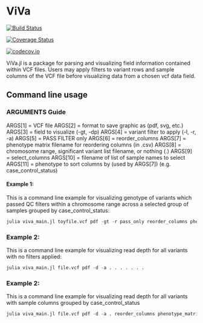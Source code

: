 # ViVa

[![Build Status](https://travis-ci.org/compbiocore/ViVa.jl.svg?branch=master)](https://travis-ci.org/compbiocore/ViVa.jl)

[![Coverage Status](https://coveralls.io/repos/compbiocore/ViVa.jl/badge.svg?branch=master&service=github)](https://coveralls.io/github/compbiocore/ViVa.jl?branch=master)

[![codecov.io](http://codecov.io/github/compbiocore/ViVa.jl/coverage.svg?branch=master)](http://codecov.io/github/compbiocore/ViVa.jl?branch=master)


ViVa.jl is a package for parsing and visualizing field information contained within VCF files. Users may apply filters to variant rows and sample columns of the VCF file before visualizing data from a chosen vcf data field.

## Command line usage

### ARGUMENTS Guide

ARGS[1] = VCF file
ARGS[2] = format to save graphic as (pdf, svg, etc.)
ARGS[3] = field to visualize (-gt, -dp)
ARGS[4] = variant filter to apply (-l, -r, -a)
ARGS[5] = PASS FILTER only
ARGS[6] = reorder_columns
ARGS[7] = phenotype matrix filename for reordering columns (in .csv)
ARGS[8] = chromosome range, significant variant list filename, or nothing (.)
ARGS[9] = select_columns
ARGS[10] = filename of list of sample names to select
ARGS[11] = phenotype to sort columns by (used by ARGS[7]) (e.g. case_control_status)

#### Example 1:  

This is a command line example for visualizing genotype of variants which passed QC filters within a chromosome range across a selected group of samples grouped by case_control_status:

```julia
julia viva_main.jl toyfile.vcf pdf -gt -r pass_only reorder_columns phenotype_matrix.csv chr1:10000000-15000000 select_columns sample_names.tsv case_control_status
```

### Example 2:
This is a command line example for visualizing read depth for all variants with no filters applied:

```julia
julia viva_main.jl file.vcf pdf -d -a . . . . . . .
```

### Example 2:
This is a command line example for visualizing read depth for all variants with sample columns grouped by case_control_status

```julia
julia viva_main.jl file.vcf pdf -d -a . reorder_columns phenotype_matrix.csv . . . case_control_status
```
